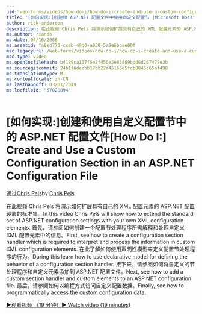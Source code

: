 ```yaml
---
uid: web-forms/videos/how-do-i/how-do-i-create-and-use-a-custom-configuration-section-in-an-aspnet-configuration-file
title: '[如何实现:]创建和 ASP.NET 配置文件中使用自定义配置节 |Microsoft Docs'
author: rick-anderson
description: 在此视频 Chris Pels 将演示如何扩展具有自己的 XML 配置元素的 ASP.NET 配置设置的标准集。 首先，请参阅如何...
ms.author: riande
ms.date: 04/16/2008
ms.assetid: fa9ed773-cceb-49d0-a939-5a9e6bbae00f
msc.legacyurl: /web-forms/videos/how-do-i/how-do-i-create-and-use-a-custom-configuration-section-in-an-aspnet-configuration-file
msc.type: video
ms.openlocfilehash: b4189ca107f5e2f455e5e83809bdd6d267478e3b
ms.sourcegitcommit: 24b1f6decbb17bb22a45166e5fdb0845c65af498
ms.translationtype: MT
ms.contentlocale: zh-CN
ms.lasthandoff: 03/01/2019
ms.locfileid: "57028894"
---
```

<a name="how-do-i-create-and-use-a-custom-configuration-section-in-an-aspnet-configuration-file"></a><span data-ttu-id="c3082-104">[如何实现:]创建和使用自定义配置节中的 ASP.NET 配置文件</span><span class="sxs-lookup"><span data-stu-id="c3082-104">[How Do I:] Create and Use a Custom Configuration Section in an ASP.NET Configuration File</span></span>
====================
<span data-ttu-id="c3082-105">通过[Chris Pels](https://twitter.com/chrispels)</span><span class="sxs-lookup"><span data-stu-id="c3082-105">by [Chris Pels](https://twitter.com/chrispels)</span></span>

<span data-ttu-id="c3082-106">在此视频 Chris Pels 将演示如何扩展具有自己的 XML 配置元素的 ASP.NET 配置设置的标准集。</span><span class="sxs-lookup"><span data-stu-id="c3082-106">In this video Chris Pels will show how to extend the standard set of ASP.NET configuration settings with your own XML configuration elements.</span></span> <span data-ttu-id="c3082-107">首先，请参阅如何创建一个配置节处理程序所需解释和处理自定义 XML 配置元素中的信息。</span><span class="sxs-lookup"><span data-stu-id="c3082-107">First, see how to create a configuration section handler which is required to interpret and process the information in custom XML configuration elements.</span></span> <span data-ttu-id="c3082-108">在此了解如何使用声明性模型来定义配置节处理程序的行为。</span><span class="sxs-lookup"><span data-stu-id="c3082-108">During this learn how to use declarative model for defining the behavior of a configuration section handler.</span></span> <span data-ttu-id="c3082-109">接下来，请参阅如何将自定义的节处理程序和自定义元素添加到 ASP.NET 配置文件。</span><span class="sxs-lookup"><span data-stu-id="c3082-109">Next, see how to add a custom section handler and custom elements to an ASP.NET configuration file.</span></span> <span data-ttu-id="c3082-110">最后，请参阅如何以编程方式访问自定义配置数据。</span><span class="sxs-lookup"><span data-stu-id="c3082-110">Finally, see how to programmatically access the custom configuration data.</span></span>

[<span data-ttu-id="c3082-111">&#9654;观看视频 （19 分钟）</span><span class="sxs-lookup"><span data-stu-id="c3082-111">&#9654; Watch video (19 minutes)</span></span>](https://channel9.msdn.com/Blogs/ASP-NET-Site-Videos/how-do-i-create-and-use-a-custom-configuration-section-in-an-aspnet-configuration-file)
